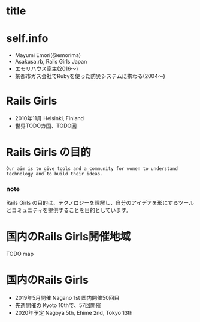 # title

# self.info

* Mayumi Emori(@emorima)
* Asakusa.rb, Rails Girls Japan
* エモリハウス家主(2016～)
* 某都市ガス会社でRubyを使った防災システムに携わる(2004～)

# Rails Girls

* 2010年11月 Helsinki, Finland
* 世界TODOカ国、TODO回

# Rails Girls の目的

```Our aim is to give tools and a community for women to understand technology and to build their ideas.```

### note

Rails Girls の目的は、テクノロジーを理解し、自分のアイデアを形にするツールとコミュニティを提供することを目的としています。


# 国内のRails Girls開催地域

TODO map


# 国内のRails Girls

* 2019年5月開催 Nagano 1st 国内開催50回目
* 先週開催の Kyoto 10thで、57回開催
* 2020年予定 Nagoya 5th, Ehime 2nd,  Tokyo 13th


